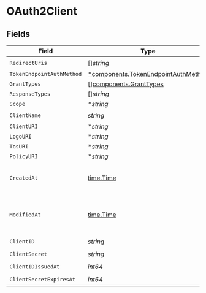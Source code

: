# OAuth2Client


## Fields

| Field                                                                                     | Type                                                                                      | Required                                                                                  | Description                                                                               |
| ----------------------------------------------------------------------------------------- | ----------------------------------------------------------------------------------------- | ----------------------------------------------------------------------------------------- | ----------------------------------------------------------------------------------------- |
| `RedirectUris`                                                                            | []*string*                                                                                | :heavy_check_mark:                                                                        | N/A                                                                                       |
| `TokenEndpointAuthMethod`                                                                 | [*components.TokenEndpointAuthMethod](../../models/components/tokenendpointauthmethod.md) | :heavy_minus_sign:                                                                        | N/A                                                                                       |
| `GrantTypes`                                                                              | [][components.GrantTypes](../../models/components/granttypes.md)                          | :heavy_minus_sign:                                                                        | N/A                                                                                       |
| `ResponseTypes`                                                                           | []*string*                                                                                | :heavy_minus_sign:                                                                        | N/A                                                                                       |
| `Scope`                                                                                   | **string*                                                                                 | :heavy_minus_sign:                                                                        | N/A                                                                                       |
| `ClientName`                                                                              | *string*                                                                                  | :heavy_check_mark:                                                                        | N/A                                                                                       |
| `ClientURI`                                                                               | **string*                                                                                 | :heavy_minus_sign:                                                                        | N/A                                                                                       |
| `LogoURI`                                                                                 | **string*                                                                                 | :heavy_minus_sign:                                                                        | N/A                                                                                       |
| `TosURI`                                                                                  | **string*                                                                                 | :heavy_minus_sign:                                                                        | N/A                                                                                       |
| `PolicyURI`                                                                               | **string*                                                                                 | :heavy_minus_sign:                                                                        | N/A                                                                                       |
| `CreatedAt`                                                                               | [time.Time](https://pkg.go.dev/time#Time)                                                 | :heavy_check_mark:                                                                        | Creation timestamp of the object.                                                         |
| `ModifiedAt`                                                                              | [time.Time](https://pkg.go.dev/time#Time)                                                 | :heavy_check_mark:                                                                        | Last modification timestamp of the object.                                                |
| `ClientID`                                                                                | *string*                                                                                  | :heavy_check_mark:                                                                        | N/A                                                                                       |
| `ClientSecret`                                                                            | *string*                                                                                  | :heavy_check_mark:                                                                        | N/A                                                                                       |
| `ClientIDIssuedAt`                                                                        | *int64*                                                                                   | :heavy_check_mark:                                                                        | N/A                                                                                       |
| `ClientSecretExpiresAt`                                                                   | *int64*                                                                                   | :heavy_check_mark:                                                                        | N/A                                                                                       |
